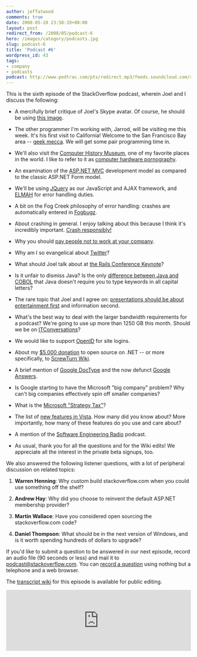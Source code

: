 ```yaml
---
author: jeffatwood
comments: true
date: 2008-05-20 23:50:19+00:00
layout: post
redirect_from: /2008/05/podcast-6
hero: /images/category/podcasts.jpg
slug: podcast-6
title: 'Podcast #6'
wordpress_id: 43
tags:
- company
- podcasts
podcast: http://www.podtrac.com/pts/redirect.mp3/feeds.soundcloud.com/stream/14378571-stack-exchange-stack-overflow-podcast-72.mp3
---
```



This is the sixth episode of the StackOverflow podcast, wherein Joel and I discuss the following:







  * A mercifully brief critique of Joel's Skype avatar. Of course, he should be using [this image](http://www.codinghorror.com/images/spolsky-wtf.jpg).

  * The other programmer I'm working with, Jarrod, will be visiting me this week. It's his first visit to California! Welcome to the San Francisco Bay area -- [geek mecca](http://www.amazon.com/exec/obidos/ASIN/0762742399/codinghorror-20). We will get some pair programming time in.

  * We'll also visit the [Computer History Museum](http://www.computerhistory.org/), one of my favorite places in the world. I like to refer to it as [computer hardware pornography](http://www.codinghorror.com/blog/archives/000874.html).

  * An examination of the [ASP.NET MVC](http://www.asp.net/mvc/) development model as compared to the classic ASP.NET Form model.

  * We'll be using [JQuery](http://jquery.com/) as our JavaScript and AJAX framework, and [ELMAH](http://code.google.com/p/elmah/) for error handling duties.

  * A bit on the Fog Creek philosophy of error handling: crashes are automatically entered in [Fogbugz](http://www.fogcreek.com/FogBUGZ/).

  * About crashing in general. I enjoy talking about this because I think it's incredibly important. [Crash responsibly!](http://www.codinghorror.com/blog/archives/001118.html)

  * Why you should [pay people not to work at your company](http://discussionleader.hbsp.com/taylor/2008/05/wy_zappos_pays_new_employees_t.html).

  * Why am I so evangelical about [Twitter](https://twitter.com/)?

  * What should Joel talk about at [the Rails Conference Keynote](http://en.oreilly.com/rails2008/public/schedule/detail/4365)?

  * Is it unfair to dismiss Java? Is the only [difference between Java and COBOL](http://www.joelonsoftware.com/items/2006/03/05.html) that Java doesn't require you to type keywords in all capital letters?

  * The rare topic that Joel and I agree on: [presentations should be about entertainment first](http://www.codinghorror.com/blog/archives/001040.html) and information second.

  * What's the best way to deal with the larger bandwidth requirements for a podcast? We're going to use up more than 1250 GB this month. Should we be on [ITConversations](http://itc.conversationsnetwork.org/index.html)?

  * We would like to support [OpenID](http://openid.net/) for site logins.

  * About my [$5,000 donation](http://www.codinghorror.com/blog/archives/001098.html) to open source on .NET -- or more specifically, to [ScrewTurn Wiki](http://www.screwturn.eu/).

  * A brief mention of [Google DocType](http://code.google.com/doctype/) and the now defunct [Google Answers](http://answers.google.com/answers/).

  * Is Google starting to have the Microsoft "big company" problem? Why can't big companies effectively spin off smaller companies?

  * What is the [Microsoft "Strategy Tax"](http://www.25hoursaday.com/weblog/PermaLink.aspx?guid=bea47949-c4b2-48cc-aee4-0eb60b652404)?

  * The list of [new features in Vista](http://en.wikipedia.org/wiki/Features_new_to_Windows_Vista). How many did you know about? More importantly, how many of these features do you use and care about? 

  * A mention of the [Software Engineering Radio](http://se-radio.net/ ) podcast. 

  * As usual, thank you for all the questions and for the Wiki edits! We appreciate all the interest in the private beta signups, too.




We also answered the following listener questions, with a lot of peripheral discussion on related topics:







  1. **Warren Henning**: Why custom build stackoverflow.com when you could use something off the shelf?

  2. **Andrew Hay**: Why did you choose to reinvent the default ASP.NET membership provider?

  3. **Martin Wallace**: Have you considered open sourcing the stackoverflow.com code?


  4. **Daniel Thompson**: What should be in the next version of Windows, and is it worth spending hundreds of dollars to upgrade?




If you'd like to submit a question to be answered in our next episode, 
record an audio file (90 seconds or less) and mail it to [podcast@stackoverflow.com](mailto:podcast@stackoverflow.com). You can [record a question](http://blog.stackoverflow.com/index.php/2008/05/recording-podcast-questions-using-your-telephone/) using nothing but a telephone and a web browser.



The [transcript wiki](https://stackoverflow.fogbugz.com/default.asp?W4331) for this episode is available for public editing.

<iframe width="100%" height="166" scrolling="no" frameborder="no" src="https://w.soundcloud.com/player/?url=https%3A//api.soundcloud.com/tracks/14378571&amp;color=ff5500&amp;auto_play=false&amp;hide_related=false&amp;show_comments=true&amp;show_user=true&amp;show_reposts=false"></iframe>

